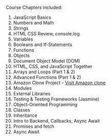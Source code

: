 Course Chapters included:

1. JavaScript Basics  
2. Numbers and Math  
3. Strings  
4. HTML CSS Review, console.log  
5. Variables  
6. Booleans and If-Statements  
7. Functions  
8. Objects  
9. Document Object Model (DOM)  
10. HTML, CSS, and JavaScript Together  
11. Arrays and Loops (Part 1 & 2)
12. Advanced Functions (Part 1 & 2)
13. Amazon Clone Project - [Visit Amazon clone](https://amazonclone115.netlify.app/)
14. Modules
15. External Libraries
16. Testing & Testing Frameworks (Jasmine)
17. Object-Oriented Programming
18. Classes
19. Inheritance
20. Intro to Backend, Callbacks, Async Await
21. Promises and fetch
22. Async Await
